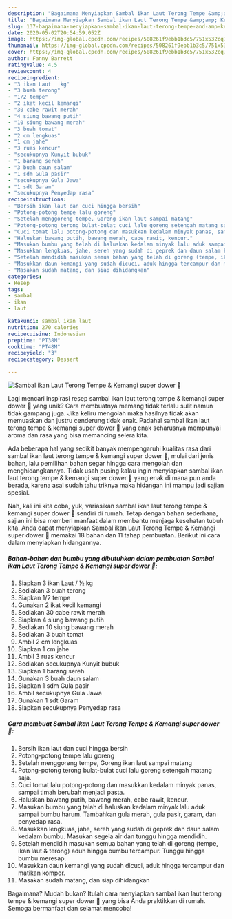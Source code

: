```yaml
---
description: "Bagaimana Menyiapkan Sambal ikan Laut Terong Tempe &amp;amp; Kemangi super dower 🤤 yang Lezat"
title: "Bagaimana Menyiapkan Sambal ikan Laut Terong Tempe &amp;amp; Kemangi super dower 🤤 yang Lezat"
slug: 137-bagaimana-menyiapkan-sambal-ikan-laut-terong-tempe-and-amp-kemangi-super-dower-yang-lezat
date: 2020-05-02T20:54:59.052Z
image: https://img-global.cpcdn.com/recipes/508261f9ebb1b3c5/751x532cq70/sambal-ikan-laut-terong-tempe-kemangi-super-dower-🤤-foto-resep-utama.jpg
thumbnail: https://img-global.cpcdn.com/recipes/508261f9ebb1b3c5/751x532cq70/sambal-ikan-laut-terong-tempe-kemangi-super-dower-🤤-foto-resep-utama.jpg
cover: https://img-global.cpcdn.com/recipes/508261f9ebb1b3c5/751x532cq70/sambal-ikan-laut-terong-tempe-kemangi-super-dower-🤤-foto-resep-utama.jpg
author: Fanny Barrett
ratingvalue: 4.5
reviewcount: 4
recipeingredient:
- "3 ikan Laut   kg"
- "3 buah terong"
- "1/2 tempe"
- "2 ikat kecil kemangi"
- "30 cabe rawit merah"
- "4 siung bawang putih"
- "10 siung bawang merah"
- "3 buah tomat"
- "2 cm lengkuas"
- "1 cm jahe"
- "3 ruas kencur"
- "secukupnya Kunyit bubuk"
- "1 barang sereh"
- "3 buah daun salam"
- "1 sdm Gula pasir"
- "secukupnya Gula Jawa"
- "1 sdt Garam"
- "secukupnya Penyedap rasa"
recipeinstructions:
- "Bersih ikan laut dan cuci hingga bersih"
- "Potong-potong tempe lalu goreng"
- "Setelah menggoreng tempe, Goreng ikan laut sampai matang"
- "Potong-potong terong bulat-bulat cuci lalu goreng setengah matang saja."
- "Cuci tomat lalu potong-potong dan masukkan kedalam minyak panas, sampai timah berubah menjadi pasta."
- "Haluskan bawang putih, bawang merah, cabe rawit, kencur."
- "Masukan bumbu yang telah di haluskan kedalam minyak lalu aduk sampai bumbu harum. Tambahkan gula merah, gula pasir, garam, dan penyedap rasa."
- "Masukkan lengkuas, jahe, sereh yang sudah di geprek dan daun salam kedalam bumbu. Masukan segela air dan tunggu hingga mendidih."
- "Setelah mendidih masukan semua bahan yang telah di goreng (tempe, ikan laut &amp; terong) aduh hingga bumbu tercampur. Tunggu hingga bumbu meresap."
- "Masukkan daun kemangi yang sudah dicuci, aduk hingga tercampur dan matikan kompor."
- "Masakan sudah matang, dan siap dihidangkan"
categories:
- Resep
tags:
- sambal
- ikan
- laut

katakunci: sambal ikan laut 
nutrition: 270 calories
recipecuisine: Indonesian
preptime: "PT38M"
cooktime: "PT48M"
recipeyield: "3"
recipecategory: Dessert

---
```



![Sambal ikan Laut Terong Tempe &amp; Kemangi super dower 🤤](https://img-global.cpcdn.com/recipes/508261f9ebb1b3c5/751x532cq70/sambal-ikan-laut-terong-tempe-kemangi-super-dower-🤤-foto-resep-utama.jpg)

Lagi mencari inspirasi resep sambal ikan laut terong tempe &amp; kemangi super dower 🤤 yang unik? Cara membuatnya memang tidak terlalu sulit namun tidak gampang juga. Jika keliru mengolah maka hasilnya tidak akan memuaskan dan justru cenderung tidak enak. Padahal sambal ikan laut terong tempe &amp; kemangi super dower 🤤 yang enak seharusnya mempunyai aroma dan rasa yang bisa memancing selera kita.



Ada beberapa hal yang sedikit banyak mempengaruhi kualitas rasa dari sambal ikan laut terong tempe &amp; kemangi super dower 🤤, mulai dari jenis bahan, lalu pemilihan bahan segar hingga cara mengolah dan menghidangkannya. Tidak usah pusing kalau ingin menyiapkan sambal ikan laut terong tempe &amp; kemangi super dower 🤤 yang enak di mana pun anda berada, karena asal sudah tahu triknya maka hidangan ini mampu jadi sajian spesial.


Nah, kali ini kita coba, yuk, variasikan sambal ikan laut terong tempe &amp; kemangi super dower 🤤 sendiri di rumah. Tetap dengan bahan sederhana, sajian ini bisa memberi manfaat dalam membantu menjaga kesehatan tubuh kita. Anda dapat menyiapkan Sambal ikan Laut Terong Tempe &amp; Kemangi super dower 🤤 memakai 18 bahan dan 11 tahap pembuatan. Berikut ini cara dalam menyiapkan hidangannya.

<!--inarticleads1-->

##### Bahan-bahan dan bumbu yang dibutuhkan dalam pembuatan Sambal ikan Laut Terong Tempe &amp; Kemangi super dower 🤤:

1. Siapkan 3 ikan Laut / ½ kg
1. Sediakan 3 buah terong
1. Siapkan 1/2 tempe
1. Gunakan 2 ikat kecil kemangi
1. Sediakan 30 cabe rawit merah
1. Siapkan 4 siung bawang putih
1. Sediakan 10 siung bawang merah
1. Sediakan 3 buah tomat
1. Ambil 2 cm lengkuas
1. Siapkan 1 cm jahe
1. Ambil 3 ruas kencur
1. Sediakan secukupnya Kunyit bubuk
1. Siapkan 1 barang sereh
1. Gunakan 3 buah daun salam
1. Siapkan 1 sdm Gula pasir
1. Ambil secukupnya Gula Jawa
1. Gunakan 1 sdt Garam
1. Siapkan secukupnya Penyedap rasa




<!--inarticleads2-->

##### Cara membuat Sambal ikan Laut Terong Tempe &amp; Kemangi super dower 🤤:

1. Bersih ikan laut dan cuci hingga bersih
1. Potong-potong tempe lalu goreng
1. Setelah menggoreng tempe, Goreng ikan laut sampai matang
1. Potong-potong terong bulat-bulat cuci lalu goreng setengah matang saja.
1. Cuci tomat lalu potong-potong dan masukkan kedalam minyak panas, sampai timah berubah menjadi pasta.
1. Haluskan bawang putih, bawang merah, cabe rawit, kencur.
1. Masukan bumbu yang telah di haluskan kedalam minyak lalu aduk sampai bumbu harum. Tambahkan gula merah, gula pasir, garam, dan penyedap rasa.
1. Masukkan lengkuas, jahe, sereh yang sudah di geprek dan daun salam kedalam bumbu. Masukan segela air dan tunggu hingga mendidih.
1. Setelah mendidih masukan semua bahan yang telah di goreng (tempe, ikan laut &amp; terong) aduh hingga bumbu tercampur. Tunggu hingga bumbu meresap.
1. Masukkan daun kemangi yang sudah dicuci, aduk hingga tercampur dan matikan kompor.
1. Masakan sudah matang, dan siap dihidangkan




Bagaimana? Mudah bukan? Itulah cara menyiapkan sambal ikan laut terong tempe &amp; kemangi super dower 🤤 yang bisa Anda praktikkan di rumah. Semoga bermanfaat dan selamat mencoba!
